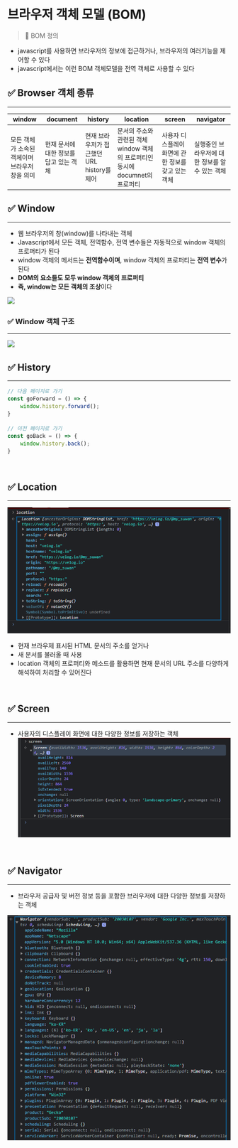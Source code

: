 # 브라우저 객체 모델 (BOM)

> 🚀 BOM 정의
- javascript를 사용하면 브라우저의 정보에 접근하거나, 브라우저의 여러기능을 제어할 수 있다
- javascript에서는 이런 BOM 객체모델을 전역 객체로 사용할 수 있다


## ✅ Browser 객체 종류
<hr />


|window|document|history|location|screen|navigator|
|---|---|---|---|---|---|
|모든 객체가 소속된 객체이며 브라우저 창을 의미|현재 문서에 대한 정보를 담고 있는 객체|현재 브라우저가 접근했던 URL history를 제어|문서의 주소와 관련된 객체 window 객체의 프로퍼티인 동시에 documnet의 프로퍼티|사용자 디스플레이 화면에 관한 정보를 갖고 있는 객체|실행중인 브라우저에 대한 정보를 알 수 있는 객체|

## ✅ Window 
<hr />


- 웹 브라우저의 창(window)를 나타내는 객체
- Javascript에서 모든 객체, 전역함수, 전역 변수들은 자동적으로 window 객체의 프로퍼티가 된다
- window 객체의 메서드는 **전역함수이며**, window 객체의 프로퍼티는 **전역 변수**가 된다
- **DOM의 요소들도 모두 window 객체의 프로퍼티**
- **즉, window는 모든 객체의 조상**이다

<img src="https://velog.velcdn.com/images%2Fimok-_%2Fpost%2F90e82d76-cc35-4fdf-a013-cdd36a6a445c%2FWIndow.PNG">

### ✅ Window 객체 구조
<hr />

<img src ="https://velog.velcdn.com/images%2Fimok-_%2Fpost%2F3c9708a7-8bfe-4b59-8d8c-6ac88e1162aa%2FWIndow%EA%B5%AC%EC%A1%B0.PNG">

<br />


## ✅ History 
<hr />

```js
// 다음 페이지로 가기
const goForward = () => {
    window.history.forward();
}

// 이전 페이지로 가기
const goBack = () => {
    window.history.back();
}
```

<br />


## ✅ Location 
<hr />


![Alt text](./assets/BOM/image.png)

- 현재 브라우제 표시된 HTML 문서의 주소를 얻거나
- 새 문서를 불러올 때 사용
- location 객체의 프로퍼티와 메소드를 활용하면 현재 문서의 URL 주소를 다양하게 해석하여 처리할 수 있어진다

<br />

## ✅ Screen 
<hr />

- 사용자의 디스플레이 화면에 대한 다양한 정보를 저장하는 객체
![Alt text](./assets/BOM/image-1.png)

<br />

## ✅ Navigator
<hr />

- 브라우저 공급자 및 버전 정보 등을 포함한 브러우저에 대한 다양한 정보를 저장하는 객체

![Alt text](./assets/BOM/image-3.png)